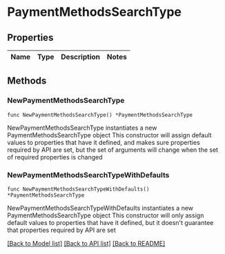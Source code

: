 # PaymentMethodsSearchType

## Properties

Name | Type | Description | Notes
------------ | ------------- | ------------- | -------------

## Methods

### NewPaymentMethodsSearchType

`func NewPaymentMethodsSearchType() *PaymentMethodsSearchType`

NewPaymentMethodsSearchType instantiates a new PaymentMethodsSearchType object
This constructor will assign default values to properties that have it defined,
and makes sure properties required by API are set, but the set of arguments
will change when the set of required properties is changed

### NewPaymentMethodsSearchTypeWithDefaults

`func NewPaymentMethodsSearchTypeWithDefaults() *PaymentMethodsSearchType`

NewPaymentMethodsSearchTypeWithDefaults instantiates a new PaymentMethodsSearchType object
This constructor will only assign default values to properties that have it defined,
but it doesn't guarantee that properties required by API are set


[[Back to Model list]](../README.md#documentation-for-models) [[Back to API list]](../README.md#documentation-for-api-endpoints) [[Back to README]](../README.md)


